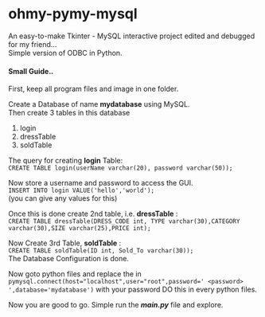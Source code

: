 # ohmy-pymy-mysql #
An easy-to-make Tkinter - MySQL interactive project edited and debugged for my friend...\
Simple version of ODBC in Python.

#### Small Guide.. ####

First, keep all program files and image in one folder.

Create a Database of name **mydatabase** using MySQL.\
Then create 3 tables in this database
1. login
2. dressTable
3. soldTable


The query for creating **login** Table:\
`CREATE TABLE login(userName varchar(20), password varchar(50));`

Now store a username and password to access the GUI.\
`INSERT INTO login VALUE('hello','world');`\
(you can give any values for this)


Once this is done create 2nd table, i.e. **dressTable** :\
`CREATE TABLE dressTable(DRESS_CODE int, TYPE varchar(30),CATEGORY varchar(30),SIZE varchar(25),PRICE int);`


Now Create 3rd Table, **soldTable** :\
`CREATE TABLE soldTable(ID int, Sold_To varchar(30));`
<br/>
The Database Configuration is done.


Now goto python files and replace the <password> in `pymysql.connect(host="localhost",user="root",password=' <password> ',database='mydatabase')` with your password
DO this in every python files.


Now you are good to go. Simple run the ___main.py___ file and explore.

